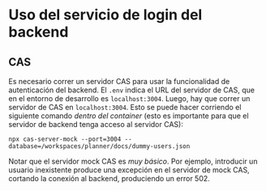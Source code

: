 # Uso del servicio de login del backend

## CAS

Es necesario correr un servidor CAS para usar la funcionalidad de autenticación del backend.
El `.env` indica el URL del servidor de CAS, que en el entorno de desarrollo es `localhost:3004`.
Luego, hay que correr un servidor de CAS en `localhost:3004`.
Esto se puede hacer corriendo el siguiente comando *dentro del container* (esto es importante para que el servidor de backend tenga acceso al servidor CAS):

    npx cas-server-mock --port=3004 --database=/workspaces/planner/docs/dummy-users.json

Notar que el servidor mock CAS es *muy básico*.
Por ejemplo, introducir un usuario inexistente produce una excepción en el servidor de mock CAS,
cortando la conexión al backend, produciendo un error 502.
